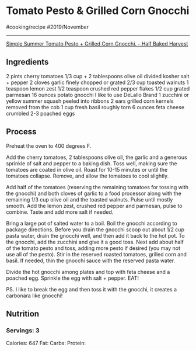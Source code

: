 # Tomato Pesto & Grilled Corn Gnocchi
#cooking/recipe #2019/November
- - - -
[Simple Summer Tomato Pesto + Grilled Corn Gnocchi. - Half Baked Harvest](https://www.halfbakedharvest.com/simple-summer-tomato-pesto-grilled-corn-gnocchi/)

## Ingredients
2 pints cherry tomatoes
1/3 cup + 2 tablespoons olive oil divided
kosher salt + pepper
2 cloves garlic finely chopped or grated
2/3 cup toasted walnuts
1 teaspoon lemon zest
1/2 teaspoon crushed red pepper flakes
1/2 cup grated parmesan
16 ounces potato gnocchi I like to use DeLallo Brand
1 zucchini or yellow summer squash peeled into ribbons
2 ears grilled corn kernels removed from the cob
1 cup fresh basil roughly torn
6 ounces feta cheese crumbled
2-3 poached eggs

## Process
Preheat the oven to 400 degrees F.

Add the cherry tomatoes, 2 tablespoons olive oil, the garlic and a generous sprinkle of salt and pepper to a baking dish. Toss well, making sure the tomatoes are coated in olive oil. Roast for 10-15 minutes or until the tomatoes collapse. Remove, and allow the tomatoes to cool slightly.

Add half of the tomatoes (reserving the remaining tomatoes for tossing with the gnocchi) and both cloves of garlic to a food processor along with the remaining 1/3 cup olive oil and the toasted walnuts. Pulse until mostly smooth. Add the lemon zest, crushed red pepper and parmesan, pulse to combine. Taste and add more salt if needed.

Bring a large pot of salted water to a boil. Boil the gnocchi according to package directions. Before you drain the gnocchi scoop out about 1/2 cup pasta water, drain the gnocchi well, and then add it back to the hot pot. To the gnocchi, add the zucchini and give it a good toss. Next add about half of the tomato pesto and toss, adding more pesto if desired (you may not use all of the pesto). Stir in the reserved roasted tomatoes, grilled corn and basil. If needed, thin the gnocchi sauce with the reserved pasta water.

Divide the hot gnocchi among plates and top with feta cheese and a poached egg. Sprinkle the egg with salt + pepper. EAT!

PS. I like to break the egg and then toss it with the gnocchi, it creates a carbonara like gnocchi!

## Nutrition
### Servings: 3
Calories: 647
Fat: 
Carbs: 
Protein: 